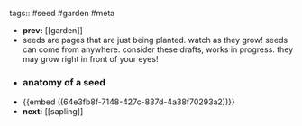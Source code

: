 tags:: #seed #garden #meta

- **prev:** [[garden]]
- seeds are pages that are just being planted. watch as they grow! seeds can come from anywhere. consider these drafts, works in progress. they may grow right in front of your eyes!
- ### anatomy of a seed
- {{embed ((64e3fb8f-7148-427c-837d-4a38f70293a2))}}
- **next:** [[sapling]]